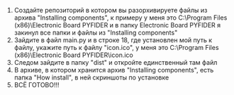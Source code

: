 1) Создайте репозиторий в котором вы разорхивируете файлы из архива "Installing components", к примеру у меня это C:\Program Files (x86)\Electronic Board PYFIDER и в папку Electronic Board PYFIDER я закинул все папки и файлы из "Installing components"
2) Зайдите в файл main.py и в строке 18, где установлен мой путь к файлу, укажите путь к файлу "icon.ico", у меня это C:\Program Files (x86)\Electronic Board PYFIDER\icon.ico
3) Следом зайдите в папку "dist" и откройте единственный там файл
4) В архиве, в котором хранится архив "Installing components", есть папка "How install", в ней скриншоты по установке
5) ВСЁ ГОТОВО!!!
